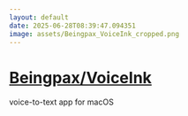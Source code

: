 ```yaml
---
layout: default
date: 2025-06-28T08:39:47.094351
image: assets/Beingpax_VoiceInk_cropped.png
---
```


# [Beingpax/VoiceInk](https://github.com/Beingpax/VoiceInk)

voice-to-text app for macOS
